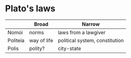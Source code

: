 # Plato's laws

|          | Broad       | Narrow                         |
| -------- | ----------- | ------------------------------ |
| Nomoi    | norms       | laws from a lawgiver           |
| Politeia | way of life | political system, constitution |
| Polis    | polity?     | city-state                     |
